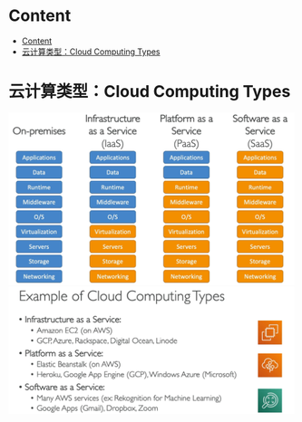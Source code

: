 # Content

* [Content](#content)
* [云计算类型：Cloud Computing Types](#云计算类型cloud-computing-types)

# 云计算类型：Cloud Computing Types

![](/static/2023-01-19-23-36-25.png)
![](/static/2023-01-19-23-40-10.png)

